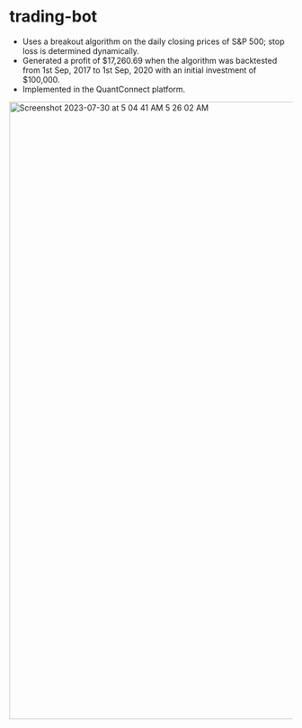 # trading-bot

- Uses a breakout algorithm on the daily closing prices of S&P 500; stop loss is determined dynamically.
- Generated a profit of $17,260.69 when the algorithm was backtested from 1st Sep, 2017 to 1st Sep, 2020 with an initial investment of $100,000.
- Implemented in the QuantConnect platform.


<img width="1099" alt="Screenshot 2023-07-30 at 5 04 41 AM 5 26 02 AM" src="https://github.com/matheuuss/trading-bot/assets/77201234/88af7285-27a6-4c28-be57-f1e4195b36fa">
